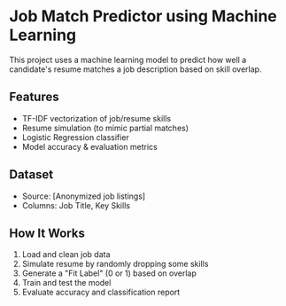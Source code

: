 #  Job Match Predictor using Machine Learning

This project uses a machine learning model to predict how well a candidate's resume matches a job description based on skill overlap.

##  Features
- TF-IDF vectorization of job/resume skills
- Resume simulation (to mimic partial matches)
- Logistic Regression classifier
- Model accuracy & evaluation metrics

##  Dataset
- Source: [Anonymized job listings]
- Columns: Job Title, Key Skills

##  How It Works
1. Load and clean job data
2. Simulate resume by randomly dropping some skills
3. Generate a "Fit Label" (0 or 1) based on overlap
4. Train and test the model
5. Evaluate accuracy and classification report

